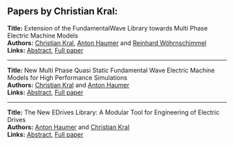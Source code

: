 <h2>Papers by Christian Kral:</h2>
<p>
<b>Title:</b> Extension of the FundamentalWave Library towards Multi Phase Electric Machine Models<br />
<b>Authors:</b> <a href="../authors/author_173.html">Christian Kral</a>, <a href="../authors/author_128.html">Anton Haumer</a> and <a href="../authors/author_341.html">Reinhard Wöhrnschimmel</a><br />
<b>Links:</b> <a href="../abstracts/abstract_15.pdf">Abstract</a>, <a href="../submissions/ECP14096135_KralHaumerWohrnschimmel.pdf">Full paper</a>
</p>
<hr />
<p>
<b>Title:</b> New Multi Phase Quasi Static Fundamental Wave Electric Machine Models for High Performance Simulations<br />
<b>Authors:</b> <a href="../authors/author_173.html">Christian Kral</a> and <a href="../authors/author_128.html">Anton Haumer</a><br />
<b>Links:</b> <a href="../abstracts/abstract_16.pdf">Abstract</a>, <a href="../submissions/ECP14096145_KralHaumer.pdf">Full paper</a>
</p>
<hr />
<p>
<b>Title:</b> The New EDrives Library: A Modular Tool for Engineering of Electric Drives<br />
<b>Authors:</b> <a href="../authors/author_128.html">Anton Haumer</a> and <a href="../authors/author_173.html">Christian Kral</a><br />
<b>Links:</b> <a href="../abstracts/abstract_17.pdf">Abstract</a>, <a href="../submissions/ECP14096155_HaumerKral.pdf">Full paper</a>
</p>